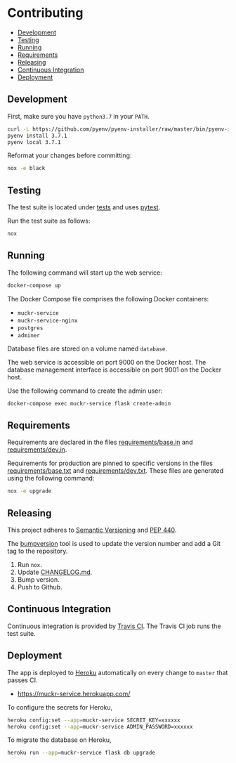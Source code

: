 # Contributing

- [Development](#development)
- [Testing](#testing)
- [Running](#running)
- [Requirements](#requirements)
- [Releasing](#releasing)
- [Continuous Integration](#continuous-integration)
- [Deployment](#deployment)

## Development

First, make sure you have `python3.7` in your `PATH`.

```sh
curl -L https://github.com/pyenv/pyenv-installer/raw/master/bin/pyenv-installer | bash
pyenv install 3.7.1
pyenv local 3.7.1
```

Reformat your changes before committing:

```sh
nox -e black
```

## Testing

The test suite is located under [tests](tests) and uses
[pytest](https://pypi.org/project/pytest/).

Run the test suite as follows:

```sh
nox
```

## Running

The following command will start up the web service:

```sh
docker-compose up
```

The Docker Compose file comprises the following Docker containers:

- `muckr-service`
- `muckr-service-nginx`
- `postgres`
- `adminer`

Database files are stored on a volume named `database`.

The web service is accessible on port 9000 on the Docker host. The database
management interface is accessible on port 9001 on the Docker host.

Use the following command to create the admin user:

```sh
docker-compose exec muckr-service flask create-admin
```

## Requirements

Requirements are declared in the files
[requirements/base.in](requirements/base.in) and
[requirements/dev.in](requirements/dev.in).

Requirements for production are pinned to specific versions in the
files [requirements/base.txt](requirements/base.txt) and
[requirements/dev.txt](requirements/dev.txt). These files are
generated using the following command:

```sh
nox -e upgrade
```

## Releasing

This project adheres to
[Semantic Versioning](https://semver.org/spec/v2.0.0.html) and
[PEP 440](https://www.python.org/dev/peps/pep-0440).

The [bumpversion](https://pypi.org/project/bumpversion/) tool is used
to update the version number and add a Git tag to the repository.

1. Run `nox`.
2. Update [CHANGELOG.md](CHANGELOG.md).
3. Bump version.
4. Push to Github.

## Continuous Integration

Continuous integration is provided by
[Travis CI](https://travis-ci.org). The Travis CI job runs the test
suite.

## Deployment

The app is deployed to [Heroku](https://heroku.com) automatically on
every change to `master` that passes CI.

- https://muckr-service.herokuapp.com/

To configure the secrets for Heroku,

```sh
heroku config:set --app=muckr-service SECRET_KEY=xxxxxx
heroku config:set --app=muckr-service ADMIN_PASSWORD=xxxxxx
```

To migrate the database on Heroku,

```sh
heroku run --app=muckr-service flask db upgrade
```
